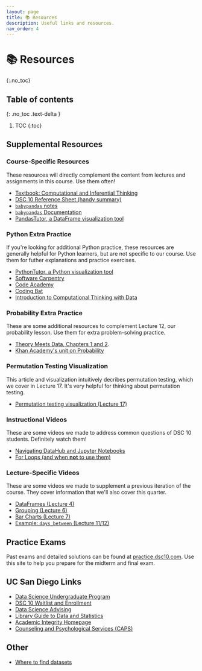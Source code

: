 ```yaml
---
layout: page
title: 📚 Resources
description: Useful links and resources.
nav_order: 4
---
```


# 📚 Resources 
{:.no_toc}

## Table of contents
{: .no_toc .text-delta }

1. TOC
{:toc}


## Supplemental Resources

### Course-Specific Resources

These resources will directly complement the content from lectures and assignments in this course. Use them often!

- [Textbook: Computational and Inferential Thinking](https://inferentialthinking.com)
- [DSC 10 Reference Sheet (handy summary)](https://drive.google.com/file/d/1mQApk9Ovdi-QVqMgnNcq5dZcWucUKoG-/view?usp=sharing)
- [`babypandas` notes](https://notes.dsc10.com)
- [`babypandas` Documentation](https://babypandas.readthedocs.io/en/latest/index.html)
- [PandasTutor, a DataFrame visualization tool](https://pandastutor.com/vis.html)

### Python Extra Practice

If you're looking for additional Python practice, these resources are generally helpful for Python learners, but are not specific to our course. Use them for futher explanations and practice exercises. 

- [PythonTutor, a Python visualization tool](https://pythontutor.com/visualize.html#mode=edit)
- [Software Carpentry](https://swcarpentry.github.io/python-novice-inflammation/)
- [Code Academy](https://www.codecademy.com/learn/learn-python)
- [Coding Bat](https://codingbat.com/python)
- [Introduction to Computational Thinking with Data](http://data94.org)

### Probability Extra Practice

These are some additional resources to complement Lecture 12, our probability lesson. Use them for extra problem-solving practice.

- [Theory Meets Data, Chapters 1 and 2](http://stat88.org/textbook/notebooks/Chapter_01/00_The_Basics.html).
- [Khan Academy's unit on Probability](https://www.khanacademy.org/math/probability/xa88397b6:probability)

### Permutation Testing Visualization

This article and visualization intuitively decribes permutation testing, which we cover in Lecture 17. It's very helpful for thinking about permutation testing.

- [Permutation testing visualization (Lecture 17)](https://www.jwilber.me/permutationtest/)

### Instructional Videos

These are some videos we made to address common questions of DSC 10 students. Definitely watch them!

- [Navigating DataHub and Jupyter Notebooks](https://youtu.be/Hq8VaNirDRQ)
- [For Loops (and when **not** to use them)](https://youtu.be/BlczSBT80fU)

### Lecture-Specific Videos 

These are some videos we made to supplement a previous iteration of the course. They cover information that we'll also cover this quarter.

- [DataFrames (Lecture 4)](https://youtu.be/t_bjtBJ0gGc)
- [Grouping (Lecture 6)](https://youtu.be/xg7rnjWnZ48)
- [Bar Charts (Lecture 7)](https://youtu.be/OVTroiHby3g)
- [Example: `days_between` (Lecture 11/12)](https://youtu.be/6HOAk0GAqKU)

## Practice Exams

Past exams and detailed solutions can be found at [practice.dsc10.com](https://practice.dsc10.com). Use this site to help you prepare for the midterm and final exam.


## UC San Diego Links
- [Data Science Undergraduate Program](https://datascience.ucsd.edu/academics/undergraduate/)
- [DSC 10 Waitlist and Enrollment](https://datascience.ucsd.edu/academics/undergraduate/course-information/enrolling-in-classes/)
- [Data Science Advising](https://datascience.ucsd.edu/academics/undergraduate/advising/)
- [Library Guide to Data and Statistics](https://ucsd.libguides.com/data-statistics)
- [Academic Integrity Homepage](https://academicintegrity.ucsd.edu)
- [Counseling and Psychological Services (CAPS)](https://caps.ucsd.edu)

## Other
- [Where to find datasets](https://rampure.org/find-datasets)